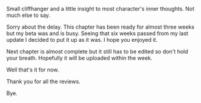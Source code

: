 Small cliffhanger and a little insight to most character's inner thoughts. Not much else to say.

Sorry about the delay. This chapter has been ready for almost three weeks but my beta was and is busy. Seeing that six weeks passed from my last update I decided to put it up as it was. I hope you enjoyed it.

Next chapter is almost complete but it still has to be edited so don't hold your breath. Hopefully it will be uploaded within the week.

Well that's it for now.

Thank you for all the reviews.

Bye.

